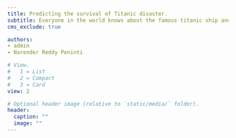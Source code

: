 ```yaml
---
title: Predicting the survival of Titanic disaster.
subtitle: Everyone in the world knows about the famous titanic ship and the disaster. based on the data of the titanic ship we are creating a machine learning model and analyzing the data and the survival of the passengers in the ship.for more [read here] (https://medium.com/@penintinarender/prediciting-the-survival-of-titanic-disaster-87f0cbc6e32f)
cms_exclude: true

authors:
- admin
- Narender Reddy Peninti

# View.
#   1 = List
#   2 = Compact
#   3 = Card
view: 2

# Optional header image (relative to `static/media/` folder).
header:
  caption: ""
  image: ""
---
```

